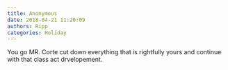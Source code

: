 ```yaml
---
title: Anonymous
date: 2018-04-21 11:20:09
authors: Ripp
categories: Holiday
---
```


 You go MR. Corte cut down everything that is rightfully yours and continue with that class act drvelopement.